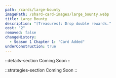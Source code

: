```yaml
---
path: /cards/large-bounty
imagePath: /shard-card-images/large_bounty.webp
title: Large Bounty
description: "[Treasures]: Drop double rewards."
cost: "2"
removed: false
changeHistory:
  - Season 1 Chapter 1: "Card Added"
underConstruction: true
---
```


::details-section
Coming Soon
::

::strategies-section
Coming Soon
::
